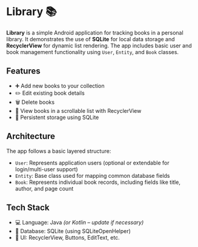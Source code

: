 # Library 📚

**Library** is a simple Android application for tracking books in a personal library. It demonstrates the use of **SQLite** for local data storage and **RecyclerView** for dynamic list rendering. The app includes basic user and book management functionality using `User`, `Entity`, and `Book` classes.

## Features

- ➕ Add new books to your collection
- ✏️ Edit existing book details
- 🗑️ Delete books
- 📃 View books in a scrollable list with RecyclerView
- 💾 Persistent storage using SQLite

## Architecture

The app follows a basic layered structure:

- `User`: Represents application users (optional or extendable for login/multi-user support)
- `Entity`: Base class used for mapping common database fields
- `Book`: Represents individual book records, including fields like title, author, and page count

## Tech Stack

- 💻 Language: Java *(or Kotlin – update if necessary)*
- 🧱 Database: SQLite (using SQLiteOpenHelper)
- 📲 UI: RecyclerView, Buttons, EditText, etc.
<!-- - 🧩 Architecture: Simple MVC-inspired structure

## Database Schema

| Field      | Type     | Description           |
|------------|----------|-----------------------|
| `id`       | INTEGER  | Primary key (auto-increment) |
| `title`    | TEXT     | Title of the book     |
| `author`   | TEXT     | Author of the book    |
| `pages`    | INTEGER  | Number of pages       |

## Installation

1. Clone the repository:
   ```bash
   git clone https://github.com/your-username/library.git -->

